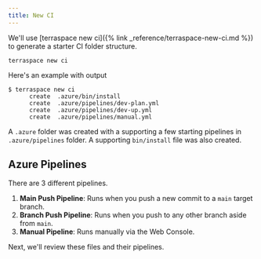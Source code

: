 ```yaml
---
title: New CI
---
```


We'll use [terraspace new ci]({% link _reference/terraspace-new-ci.md %}) to generate a starter CI folder structure.

    terraspace new ci

Here's an example with output

    $ terraspace new ci
          create  .azure/bin/install
          create  .azure/pipelines/dev-plan.yml
          create  .azure/pipelines/dev-up.yml
          create  .azure/pipelines/manual.yml

A `.azure` folder was created with a supporting a few starting pipelines in `.azure/pipelines` folder. A supporting `bin/install` file was also created.

## Azure Pipelines

There are 3 different pipelines.

1. **Main Push Pipeline**: Runs when you push a new commit to a `main` target branch.
2. **Branch Push Pipeline**: Runs when you push to any other branch aside from `main`.
3. **Manual Pipeline**: Runs manually via the Web Console.

Next, we'll review these files and their pipelines.
